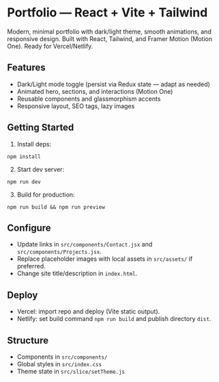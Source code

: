 # Portfolio — React + Vite + Tailwind

Modern, minimal portfolio with dark/light theme, smooth animations, and responsive design. Built with React, Tailwind, and Framer Motion (Motion One). Ready for Vercel/Netlify.

## Features

- Dark/Light mode toggle (persist via Redux state — adapt as needed)
- Animated hero, sections, and interactions (Motion One)
- Reusable components and glassmorphism accents
- Responsive layout, SEO tags, lazy images

## Getting Started

1. Install deps:

```
npm install
```

2. Start dev server:

```
npm run dev
```

3. Build for production:

```
npm run build && npm run preview
```

## Configure

- Update links in `src/components/Contact.jsx` and `src/components/Projects.jsx`.
- Replace placeholder images with local assets in `src/assets/` if preferred.
- Change site title/description in `index.html`.

## Deploy

- Vercel: import repo and deploy (Vite static output).
- Netlify: set build command `npm run build` and publish directory `dist`.

## Structure

- Components in `src/components/`
- Global styles in `src/index.css`
- Theme state in `src/slice/setTheme.js`
